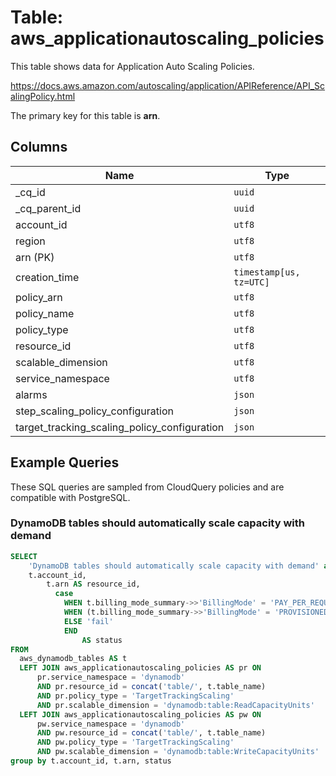 # Table: aws_applicationautoscaling_policies

This table shows data for Application Auto Scaling Policies.

https://docs.aws.amazon.com/autoscaling/application/APIReference/API_ScalingPolicy.html

The primary key for this table is **arn**.

## Columns

| Name          | Type          |
| ------------- | ------------- |
|_cq_id|`uuid`|
|_cq_parent_id|`uuid`|
|account_id|`utf8`|
|region|`utf8`|
|arn (PK)|`utf8`|
|creation_time|`timestamp[us, tz=UTC]`|
|policy_arn|`utf8`|
|policy_name|`utf8`|
|policy_type|`utf8`|
|resource_id|`utf8`|
|scalable_dimension|`utf8`|
|service_namespace|`utf8`|
|alarms|`json`|
|step_scaling_policy_configuration|`json`|
|target_tracking_scaling_policy_configuration|`json`|

## Example Queries

These SQL queries are sampled from CloudQuery policies and are compatible with PostgreSQL.

### DynamoDB tables should automatically scale capacity with demand

```sql
SELECT
    'DynamoDB tables should automatically scale capacity with demand' as title,
    t.account_id,
		t.arn AS resource_id,
		  case 
		    WHEN t.billing_mode_summary->>'BillingMode' = 'PAY_PER_REQUEST' then 'pass'
		    WHEN (t.billing_mode_summary->>'BillingMode' = 'PROVISIONED' or t.billing_mode_summary->>'BillingMode' is NULL )and (pr._cq_id IS not NULL and pw._cq_id IS not NULL) then 'pass'
		    ELSE 'fail'
		    END
		        AS status
FROM
  aws_dynamodb_tables AS t
  LEFT JOIN aws_applicationautoscaling_policies AS pr ON
      pr.service_namespace = 'dynamodb'
      AND pr.resource_id = concat('table/', t.table_name)
	  AND pr.policy_type = 'TargetTrackingScaling'
      AND pr.scalable_dimension = 'dynamodb:table:ReadCapacityUnits'
  LEFT JOIN aws_applicationautoscaling_policies AS pw ON
      pw.service_namespace = 'dynamodb'
      AND pw.resource_id = concat('table/', t.table_name)
	  AND pw.policy_type = 'TargetTrackingScaling'
      AND pw.scalable_dimension = 'dynamodb:table:WriteCapacityUnits'
group by t.account_id, t.arn, status
```


